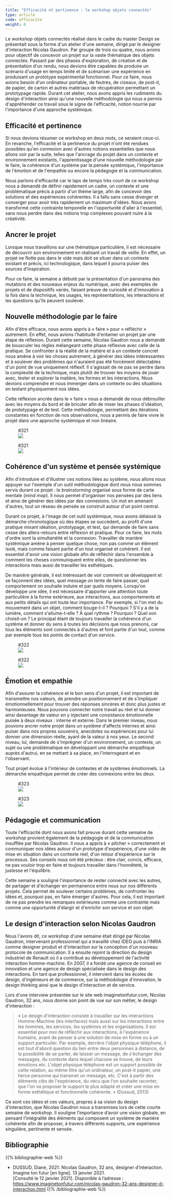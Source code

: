 ```yaml
---
title: "Efficacité et pertinence : le workshop objets connectés"
type: article
code: efficacite
weight: 6
---
```


Le *workshop* objets connectés réalisé dans le cadre du master Design se présentait sous la forme d'un atelier d'une semaine, dirigé par le designer d'interaction Nicolas Gaudron. Par groupe de trois ou quatre, nous avions pour objectif de concevoir un projet sur la vaste thématique des objets connectés. Passant par des phases d'exploration, de création et de présentation d'un rendu, nous devions être capables de produire un scénario d'usage en temps limité et de scénariser une expérience en produisant un prototype expérimental fonctionnel. Pour ce faire, nous avions besoin d'un ordinateur portable, de feutres, de ciseaux, de post-it, de papier, de carton et autres matériaux de récupération permettant un prototypage rapide. Durant cet atelier, nous avons appris les rudiments du design d'interaction ainsi qu'une nouvelle méthodologie qui nous a permis d'appréhender ce travail sous le signe de l'efficacité, notion nourrie par l'importance d'une approche systémique.

## Efficacité et pertinence

Si nous devions résumer ce workshop en deux mots, ce seraient ceux-ci. En revanche, l'efficacité et la pertinence du projet n'ont été rendues possibles qu'en connexion avec d'autres notions essentielles que nous allons voir par la suite, telles que l'ancrage du projet dans un contexte et environnement existants, l'apprentissage d'une nouvelle méthodologie par le faire, la cohérence d'un système par la pensée systémique, l'importance de l'émotion et de l'empathie ou encore la pédagogie et la communication.

Nous parlons d'efficacité car le laps de temps très court de ce workshop nous a demandé de définir rapidement un cadre, un contexte et une problématique précis à partir d'un thème large, afin de concevoir des solutions et des expériences cohérentes. Il a fallu sans cesse diverger et converger pour avoir très rapidement un maximum d'idées. Nous avons transformé cette contrainte temporelle en l'opportunité d'aller à l'essentiel, sans nous perdre dans des notions trop complexes pouvant nuire à la créativité.

## Ancrer le projet

Lorsque nous travaillons sur une thématique particulière, il est nécessaire de découvrir son environnement en réalisant un travail de veille. En effet, un projet ne flotte pas dans le vide mais doit se situer dans un contexte existant et précis, ici technologique, dans lequel il pourra puiser des sources d'inspiration.

Pour ce faire, la semaine a débuté par la présentation d'un panorama des mutations et des nouveaux enjeux du numérique, avec des exemples de projets et de dispositifs variés, faisant preuve de curiosité et d'innovation à la fois dans la technique, les usages, les représentations, les interactions et les questions qu'ils peuvent soulever.

## Nouvelle méthodologie par le faire

Afin d'être efficace, nous avons appris à « faire » pour « réfléchir » autrement. En effet, nous avions l'habitude d'entamer un projet par une étape de réflexion. Durant cette semaine, Nicolas Gaudron nous a demandé de bousculer les règles mélangeant cette phase réflexive avec celle de la pratique. Se confronter à la réalité de la matière et à un contexte concret nous amène à voir les choses autrement, à générer des idées intéressantes et à soulever des problèmes qui n'auraient pas été forcément détectables d'un point de vue uniquement réflexif. Il s'agissait de ne pas se perdre dans la complexité de la technique, mais plutôt de trouver les moyens de jouer avec, tester et explorer la matière, les formes et les interactions. Nous devions comprendre et nous immerger dans un contexte ou des situations en testant physiquement nos idées.

Cette réflexion ancrée dans le « faire » nous a demandé de nous débrouiller avec les moyens du bord et de bricoler afin de mixer les phases d'idéation, de prototypage et de test. Cette méthodologie, permettant des itérations constantes en fonction de nos observations, nous a permis de faire vivre le projet dans une approche systémique et non linéaire.

<figure class="hidden-on-print" id="321">
<figcaption>#321</figcaption>
<img src="/img/321.svg" />
</figure>

<figure class="print-only" id="321">
<figcaption>#321</figcaption>
<img src="/img/321.jpg" />
</figure>

## Cohérence d'un système et pensée systémique

Afin d'introduire et d'illustrer ces notions liées au système, nous allons nous appuyer sur l'exemple d'un outil méthodologique dont nous nous sommes servis durant ce projet : le *brainstorming* organisé sous forme de carte mentale (*mind map*). Il nous permet d'organiser nos pensées par des liens et ainsi de générer des idées par des connexions. Un mot en amenant d'autres, tout un réseau de pensée se construit autour d'un point central.

Durant ce projet, à l'image de cet outil systémique, nous avons délaissé la démarche chronologique où des étapes se succèdent, au profit d'une pratique mixant idéation, prototypage, et test, qui demande de faire sans cesse des allers-retours entre réflexion et pratique. Pour ce faire, les mots d'ordre sont la simultanéité et la connexion. Travailler de manière systémique amène à penser quelque chose, non pas comme un élément isolé, mais comme faisant partie d'un tout organisé et cohérent. Il est essentiel d'avoir une vision globale afin de réfléchir dans l'ensemble à comment les choses communiquent entre elles, de questionner les interactions mais aussi de travailler les esthétiques.

De manière générale, il est intéressant de voir comment se développent et se façonnent des idées, quel message on tente de faire passer, quel comportement on souhaite induire et par quels moyens. Lorsqu'on développe une idée, il est nécessaire d'apporter une attention toute particulière à la forme extérieure, aux interactions, aux comportements et aux petits détails qui ont toute leur importance. Par exemple, si l'on met du mouvement dans un objet, comment bouge-t-il ? Pourquoi ? S'il y a de la lumière, comment s'allume-t-elle ? À quel rythme ? Pourquoi ? Quel son choisit-on ? Le principal étant de toujours travailler la cohérence d'un système et donner du sens à toutes les décisions que nous prenons, car tous les éléments sont connectés à d'autres et font partie d'un tout, comme par exemple tous les points de contact d'un service.

<figure class="hidden-on-print" id="322">
<figcaption>#322</figcaption>
<img src="/img/322.svg" />
</figure>

<figure class="print-only" id="322">
<figcaption>#322</figcaption>
<img src="/img/322.jpg" />
</figure>

## Émotion et empathie

Afin d'assurer la cohérence et le bon sens d'un projet, il est important de transmettre nos valeurs, de prendre un positionnement et de s'impliquer émotionnellement pour trouver des réponses sincères et donc plus justes et harmonieuses. Nous pouvons connecter notre travail au réel et lui donner ainsi davantage de valeur en y injectant une consistance émotionnelle puisée à deux niveaux : interne et externe. Dans le premier niveau, nous pouvons ancrer notre projet dans un système d'affects internes et ainsi puiser dans nos propres souvenirs, anecdotes ou expériences pour lui donner une dimension réelle, ayant de la valeur à nos yeux. Le second niveau, lui, demande de s'imprégner d'un environnement, un contexte, un sujet ou une problématique en développant une démarche empathique auprès d'autrui, en se mettant à sa place, en l'interrogeant et en l'observant.

Tout projet évolue à l'intérieur de contextes et de systèmes émotionnels. La démarche empathique permet de créer des connexions entre les deux.

<figure class="hidden-on-print" id="323">
<figcaption>#323</figcaption>
<img src="/img/323.svg" />
</figure>

<figure class="print-only" id="323">
<figcaption>#323</figcaption>
<img src="/img/323.jpg" />
</figure>

## Pédagogie et communication

Toute l'efficacité dont nous avons fait preuve durant cette semaine de *workshop* provient également de la pédagogie et de la communication insufflée par Nicolas Gaudron. Il nous a appris à « pitcher » correctement et communiquer nos idées autour d'un prototype d'expérience, d'une vidéo de mise en situation dans un contexte réel, d'un retour d'expérience sur le processus. Ses conseils nous ont été précieux : être clair, concis, efficace, ne pas vouloir trop en faire et toujours travailler dans l'honnêteté, la justesse et l'équilibre.

Cette semaine a souligné l'importance de rester connecté avec les autres, de partager et d'échanger en permanence entre nous sur nos différents projets. Cela permet de soulever certains problèmes, de confronter les idées et, pourquoi pas, en faire émerger d'autres. Pour cela, il est important de ne pas prendre les remarques extérieures comme une contrainte mais comme une opportunité d'élargir et d'enrichir son service et son objet.

## Le design d'interaction selon Nicolas Gaudron

Nous l'avons dit, ce *workshop* d'une semaine était dirigé par Nicolas Gaudron, intervenant professionnel qui a travaillé chez IDEO puis à l'INRIA comme designer produit et d'interaction sur la conception d'un nouveau protocole de communication. Il a ensuite rejoint la direction du design industriel de Renault où il a contribué au développement de l'activité interaction homme-machine. En 2007, il a fondé une agence de conseil en innovation et une agence de design spécialisée dans le design des interactions. En tant que professionnel, il intervient dans les écoles de design, d'ingénieurs et de commerce, sur la méthodologie d'innovation, le design thinking ainsi que le design d'interaction et de service.

Lors d'une interview présentée sur le site web imaginetonfutur.com, Nicolas Gaudron, 32 ans, nous donne son point de vue sur son métier, le design d'interaction :

> « Le design d'interaction consiste à travailler sur les interactions Homme-Machine (les interfaces) mais aussi sur les interactions entre les hommes, les services, les systèmes et les organisations. Il est essentiel pour moi de réfléchir aux interactions, à l'expérience humaine, avant de penser à une solution de mise en forme ou à un support particulier. Par exemple, derrière l'objet physique téléphone, il est tout d'abord question du lien entre deux personnes à distance, de la possibilité de se parler, de laisser un message, de s'échanger des messages, du contexte dans lequel chacune se trouve, de leurs émotions etc. L'objet physique téléphone est un support possible de cette relation, au même titre qu'un ordinateur, un post-it papier, une tierce personne qui transmet un message, etc. C'est à partir des éléments clés de l'expérience, du vécu que l'on souhaite raconter, que l'on va proposer le support le plus adapté et créer une mise en forme esthétique et fonctionnelle cohérente. » (Dussud, 2013)

Ce sont ces idées et ces valeurs, propres à sa vision du design d’interaction, que Nicolas Gaudron nous a transmises lors de cette courte semaine de *workshop*. Il souligne l’importance d’avoir une vision globale, en pensant l’intégralité des éléments qui composent un système de manière cohérente afin de proposer, à travers différents supports, une expérience singulière, pertinente et sensée.

## Bibliographie

{{% bibliographie-web %}}
- DUSSUD, Diane, 2021. Nicolas Gaudron, 32 ans, designer d’interaction. Imagine ton futur [en ligne]. 13 janvier 2021. [Consulté le 12 janvier 2021]. Disponible à l’adresse : https://www.imaginetonfutur.com/nicolas-gaudron-32-ans-designer-d-interaction.html
{{% /bibliographie-web %}}
